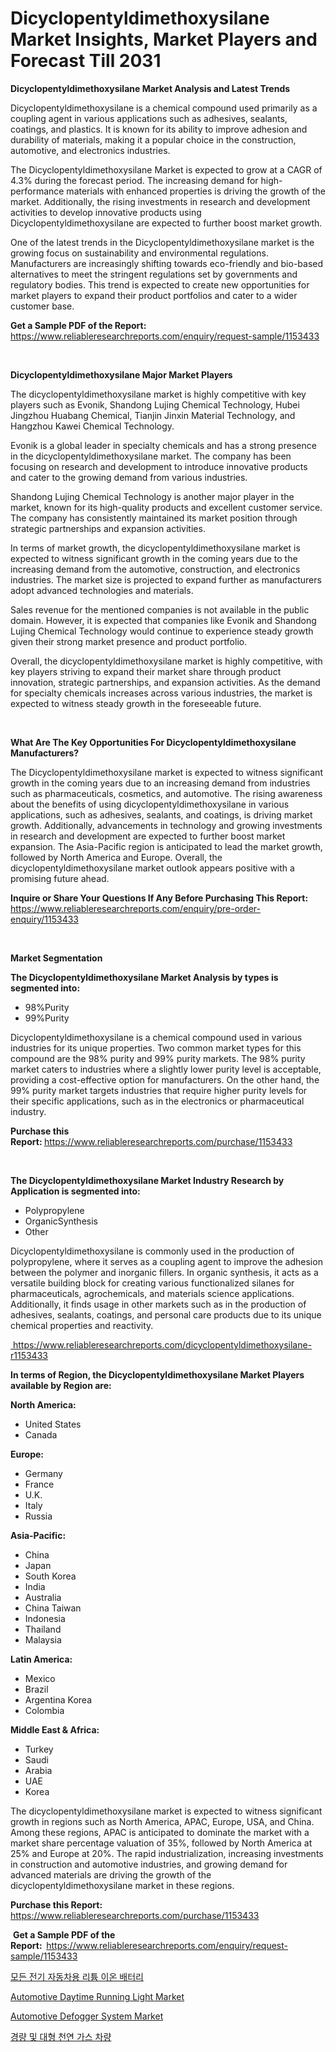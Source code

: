 <p><h1>Dicyclopentyldimethoxysilane Market Insights, Market Players and Forecast Till 2031</h1></p><p><strong>Dicyclopentyldimethoxysilane Market Analysis and Latest Trends</strong></p>
<p><p>Dicyclopentyldimethoxysilane is a chemical compound used primarily as a coupling agent in various applications such as adhesives, sealants, coatings, and plastics. It is known for its ability to improve adhesion and durability of materials, making it a popular choice in the construction, automotive, and electronics industries.</p><p>The Dicyclopentyldimethoxysilane Market is expected to grow at a CAGR of 4.3% during the forecast period. The increasing demand for high-performance materials with enhanced properties is driving the growth of the market. Additionally, the rising investments in research and development activities to develop innovative products using Dicyclopentyldimethoxysilane are expected to further boost market growth.</p><p>One of the latest trends in the Dicyclopentyldimethoxysilane market is the growing focus on sustainability and environmental regulations. Manufacturers are increasingly shifting towards eco-friendly and bio-based alternatives to meet the stringent regulations set by governments and regulatory bodies. This trend is expected to create new opportunities for market players to expand their product portfolios and cater to a wider customer base.</p></p>
<p><strong>Get a Sample PDF of the Report:&nbsp;</strong> <a href="https://www.reliableresearchreports.com/enquiry/request-sample/1153433">https://www.reliableresearchreports.com/enquiry/request-sample/1153433</a></p>
<p>&nbsp;</p>
<p><strong>Dicyclopentyldimethoxysilane Major Market Players</strong></p>
<p><p>The dicyclopentyldimethoxysilane market is highly competitive with key players such as Evonik, Shandong Lujing Chemical Technology, Hubei Jingzhou Huabang Chemical, Tianjin Jinxin Material Technology, and Hangzhou Kawei Chemical Technology. </p><p>Evonik is a global leader in specialty chemicals and has a strong presence in the dicyclopentyldimethoxysilane market. The company has been focusing on research and development to introduce innovative products and cater to the growing demand from various industries. </p><p>Shandong Lujing Chemical Technology is another major player in the market, known for its high-quality products and excellent customer service. The company has consistently maintained its market position through strategic partnerships and expansion activities.</p><p>In terms of market growth, the dicyclopentyldimethoxysilane market is expected to witness significant growth in the coming years due to the increasing demand from the automotive, construction, and electronics industries. The market size is projected to expand further as manufacturers adopt advanced technologies and materials.</p><p>Sales revenue for the mentioned companies is not available in the public domain. However, it is expected that companies like Evonik and Shandong Lujing Chemical Technology would continue to experience steady growth given their strong market presence and product portfolio.</p><p>Overall, the dicyclopentyldimethoxysilane market is highly competitive, with key players striving to expand their market share through product innovation, strategic partnerships, and expansion activities. As the demand for specialty chemicals increases across various industries, the market is expected to witness steady growth in the foreseeable future.</p></p>
<p>&nbsp;</p>
<p><strong>What Are The Key Opportunities For Dicyclopentyldimethoxysilane Manufacturers?</strong></p>
<p><p>The Dicyclopentyldimethoxysilane market is expected to witness significant growth in the coming years due to an increasing demand from industries such as pharmaceuticals, cosmetics, and automotive. The rising awareness about the benefits of using dicyclopentyldimethoxysilane in various applications, such as adhesives, sealants, and coatings, is driving market growth. Additionally, advancements in technology and growing investments in research and development are expected to further boost market expansion. The Asia-Pacific region is anticipated to lead the market growth, followed by North America and Europe. Overall, the dicyclopentyldimethoxysilane market outlook appears positive with a promising future ahead.</p></p>
<p><strong>Inquire or Share Your Questions If Any Before Purchasing This Report:</strong> <a href="https://www.reliableresearchreports.com/enquiry/pre-order-enquiry/1153433">https://www.reliableresearchreports.com/enquiry/pre-order-enquiry/1153433</a></p>
<p>&nbsp;</p>
<p><strong>Market Segmentation</strong></p>
<p><strong>The Dicyclopentyldimethoxysilane Market Analysis by types is segmented into:</strong></p>
<p><ul><li>98%Purity</li><li>99%Purity</li></ul></p>
<p><p>Dicyclopentyldimethoxysilane is a chemical compound used in various industries for its unique properties. Two common market types for this compound are the 98% purity and 99% purity markets. The 98% purity market caters to industries where a slightly lower purity level is acceptable, providing a cost-effective option for manufacturers. On the other hand, the 99% purity market targets industries that require higher purity levels for their specific applications, such as in the electronics or pharmaceutical industry.</p></p>
<p><strong>Purchase this Report:&nbsp;</strong><a href="https://www.reliableresearchreports.com/purchase/1153433">https://www.reliableresearchreports.com/purchase/1153433</a></p>
<p>&nbsp;</p>
<p><strong>The Dicyclopentyldimethoxysilane Market Industry Research by Application is segmented into:</strong></p>
<p><ul><li>Polypropylene</li><li>OrganicSynthesis</li><li>Other</li></ul></p>
<p><p>Dicyclopentyldimethoxysilane is commonly used in the production of polypropylene, where it serves as a coupling agent to improve the adhesion between the polymer and inorganic fillers. In organic synthesis, it acts as a versatile building block for creating various functionalized silanes for pharmaceuticals, agrochemicals, and materials science applications. Additionally, it finds usage in other markets such as in the production of adhesives, sealants, coatings, and personal care products due to its unique chemical properties and reactivity.</p></p>
<p><a href="https://www.reliableresearchreports.com/dicyclopentyldimethoxysilane-r1153433">&nbsp;https://www.reliableresearchreports.com/dicyclopentyldimethoxysilane-r1153433</a></p>
<p><strong>In terms of Region, the Dicyclopentyldimethoxysilane Market Players available by Region are:</strong></p>
<p>
    <p> <strong> North America: </strong>
        <ul>
            <li>United States</li>
            <li>Canada</li>
        </ul>
        </p> 
    <p> <strong> Europe: </strong>
        <ul>
            <li>Germany</li>
            <li>France</li>
            <li>U.K.</li>
            <li>Italy</li>
            <li>Russia</li>
        </ul>
        </p> 
    <p> <strong> Asia-Pacific: </strong>
        <ul>
            <li>China</li>
            <li>Japan</li>
            <li>South Korea</li>
            <li>India</li>
            <li>Australia</li>
            <li>China Taiwan</li>
            <li>Indonesia</li>
            <li>Thailand</li>
            <li>Malaysia</li>
        </ul>
        </p> 
    <p> <strong> Latin America: </strong>
        <ul>
            <li>Mexico</li>
            <li>Brazil</li>
            <li>Argentina Korea</li>
            <li>Colombia</li>
        </ul>
        </p> 
    <p> <strong> Middle East & Africa: </strong>
        <ul>
            <li>Turkey</li>
            <li>Saudi</li>
            <li>Arabia</li>
            <li>UAE</li>
            <li>Korea</li>
        </ul>
    </p>
    </p>
<p><p>The dicyclopentyldimethoxysilane market is expected to witness significant growth in regions such as North America, APAC, Europe, USA, and China. Among these regions, APAC is anticipated to dominate the market with a market share percentage valuation of 35%, followed by North America at 25% and Europe at 20%. The rapid industrialization, increasing investments in construction and automotive industries, and growing demand for advanced materials are driving the growth of the dicyclopentyldimethoxysilane market in these regions.</p></p>
<p><strong>Purchase this Report: </strong><a href="https://www.reliableresearchreports.com/purchase/1153433">https://www.reliableresearchreports.com/purchase/1153433</a></p>
<p>&nbsp;<strong>Get a Sample PDF of the Report:&nbsp;&nbsp;</strong><a href="https://www.reliableresearchreports.com/enquiry/request-sample/1153433">https://www.reliableresearchreports.com/enquiry/request-sample/1153433</a></p>
<p><strong></strong></p>
<p><p><a href="https://github.com/hook46569/Market-Research-Report-List-1/blob/main/7520959117322.md">모든 전기 자동차용 리튬 이온 배터리</a></p><p><a href="https://github.com/provorikovar/Market-Research-Report-List-4/blob/main/automotive-daytime-running-light-market.md">Automotive Daytime Running Light Market</a></p><p><a href="https://github.com/angelajermaine/Market-Research-Report-List-3/blob/main/automotive-defogger-system-market.md">Automotive Defogger System Market</a></p><p><a href="https://github.com/admichael111/Market-Research-Report-List-1/blob/main/1349788117323.md">경량 및 대형 천연 가스 차량</a></p></p>
